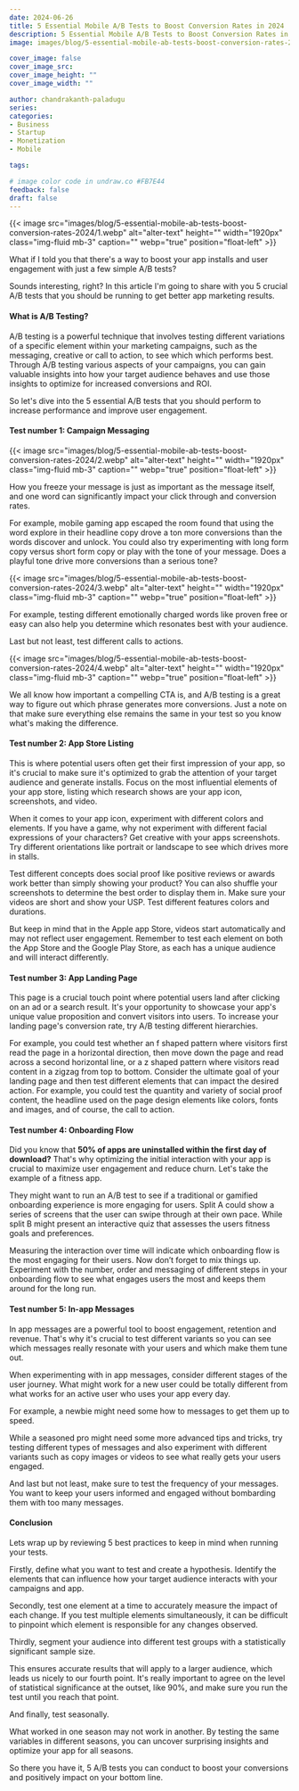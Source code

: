 ```yaml
---
date: 2024-06-26
title: 5 Essential Mobile A/B Tests to Boost Conversion Rates in 2024
description: 5 Essential Mobile A/B Tests to Boost Conversion Rates in 2024.
image: images/blog/5-essential-mobile-ab-tests-boost-conversion-rates-2024/1.webp

cover_image: false
cover_image_src: 
cover_image_height: ""
cover_image_width: ""

author: chandrakanth-paladugu
series: 
categories:
- Business
- Startup
- Monetization
- Mobile

tags:

# image color code in undraw.co #FB7E44 
feedback: false
draft: false
---
```


{{< image src="images/blog/5-essential-mobile-ab-tests-boost-conversion-rates-2024/1.webp" alt="alter-text" height="" width="1920px" class="img-fluid mb-3" caption="" webp="true" position="float-left" >}}


What if I told you that there's a way to boost your app installs and user engagement with just a few simple A/B tests? 

Sounds interesting, right? In this article I'm going to share with you 5 crucial A/B tests that you should be running to get better app marketing results. 

#### What is A/B Testing?

A/B testing is a powerful technique that involves testing different variations of a specific element within your marketing campaigns, such as the messaging, creative or call to action, to see which which performs best. Through A/B testing various aspects of your campaigns, you can gain valuable insights into how your target audience behaves and use those insights to optimize for increased conversions and ROI.

So let's dive into the 5 essential A/B tests that you should perform to increase performance and improve user engagement. 

#### Test number 1: Campaign Messaging

{{< image src="images/blog/5-essential-mobile-ab-tests-boost-conversion-rates-2024/2.webp" alt="alter-text" height="" width="1920px" class="img-fluid mb-3" caption="" webp="true" position="float-left" >}}

How you freeze your message is just as important as the message itself, and one word can significantly impact your click through and conversion rates.

For example, mobile gaming app escaped the room found that using the word explore in their headline copy drove a ton more conversions than the words discover and unlock. You could also try experimenting with long form copy versus short form copy or play with the tone of your message. Does a playful tone drive more conversions than a serious tone?

{{< image src="images/blog/5-essential-mobile-ab-tests-boost-conversion-rates-2024/3.webp" alt="alter-text" height="" width="1920px" class="img-fluid mb-3" caption="" webp="true" position="float-left" >}}

For example, testing different emotionally charged words like proven free or easy can also help you determine which resonates best with your audience.

Last but not least, test different calls to actions.

{{< image src="images/blog/5-essential-mobile-ab-tests-boost-conversion-rates-2024/4.webp" alt="alter-text" height="" width="1920px" class="img-fluid mb-3" caption="" webp="true" position="float-left" >}}

We all know how important a compelling CTA is, and A/B testing is a great way to figure out which phrase generates more conversions. Just a note on that make sure everything else remains the same in your test so you know what's making the difference.

####  Test number 2:  App Store Listing

This is where potential users often get their first impression of your app, so it's crucial to make sure it's optimized to grab the attention of your target audience and generate installs. Focus on the most influential elements of your app store, listing which research shows are your app icon, screenshots, and video.

When it comes to your app icon, experiment with different colors and elements. If you have a game, why not experiment with different facial expressions of your characters? Get creative with your apps screenshots. Try different orientations like portrait or landscape to see which drives more in stalls.

Test different concepts does social proof like positive reviews or awards work better than simply showing your product? You can also shuffle your screenshots to determine the best order to display them in. Make sure your videos are short and show your USP. Test different features colors and durations.

But keep in mind that in the Apple app Store, videos start automatically and may not reflect user engagement. Remember to test each element on both the App Store and the Google Play Store, as each has a unique audience and will interact differently. 

#### Test number 3:  App Landing Page

This page is a crucial touch point where potential users land after clicking on an ad or a search result. It's your opportunity to showcase your app's unique value proposition and convert visitors into users. To increase your landing page's conversion rate, try A/B testing different hierarchies.

For example, you could test whether an f shaped pattern where visitors first read the page in a horizontal direction, then move down the page and read across a second horizontal line, or a z shaped pattern where visitors read content in a zigzag from top to bottom. Consider the ultimate goal of your landing page and then test different elements that can impact the desired action. For example, you could test the quantity and variety of social proof content, the headline used on the page design elements like colors, fonts and images, and of course, the call to action.

#### Test number 4: Onboarding Flow

Did you know that **50% of apps are uninstalled within the first day of download?** That's why optimizing the initial interaction with your app is crucial to maximize user engagement and reduce churn. Let's take the example of a fitness app.

They might want to run an A/B test to see if a traditional or gamified onboarding experience is more engaging for users. Split A could show a series of screens that the user can swipe through at their own pace. While split B might present an interactive quiz that assesses the users fitness goals and preferences.

Measuring the interaction over time will indicate which onboarding flow is the most engaging for their users. Now don’t forget to mix things up. Experiment with the number, order and messaging of different steps in your onboarding flow to see what engages users the most and keeps them around for the long run.

#### Test number 5: In-app Messages

In app messages are a powerful tool to boost engagement, retention and revenue. That's why it's crucial to test different variants so you can see which messages really resonate with your users and which make them tune out.

When experimenting with in app messages, consider different stages of the user journey. What might work for a new user could be totally different from what works for an active user who uses your app every day. 

For example, a newbie might need some how to messages to get them up to speed.

While a seasoned pro might need some more advanced tips and tricks, try testing different types of messages and also experiment with different variants such as copy images or videos to see what really gets your users engaged. 

And last but not least, make sure to test the frequency of your messages. You want to keep your users informed and engaged without bombarding them with too many messages.

#### Conclusion

Lets wrap up by reviewing 5 best practices to keep in mind when running your tests. 

Firstly, define what you want to test and create a hypothesis. Identify the elements that can influence how your target audience interacts with your campaigns and app.

Secondly, test one element at a time to accurately measure the impact of each change. If you test multiple elements simultaneously, it can be difficult to pinpoint which element is responsible for any changes observed. 

Thirdly, segment your audience into different test groups with a statistically significant sample size.

This ensures accurate results that will apply to a larger audience, which leads us nicely to our fourth point. It's really important to agree on the level of statistical significance at the outset, like 90%, and make sure you run the test until you reach that point. 

And finally, test seasonally.

What worked in one season may not work in another. By testing the same variables in different seasons, you can uncover surprising insights and optimize your app for all seasons. 

So there you have it, 5 A/B tests you can conduct to boost your conversions and positively impact on your bottom line.
